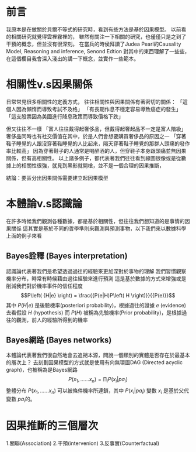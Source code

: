 # 前言
我原本是在做關於貝爾不等式的研究時，看到有些方法是基於因果模型。
以前看的相關研究就覺得雲裡霧裡的，
雖然有關注一下相關的研究，也僅僅只是之到了干預的概念，但並沒有很深刻。
在當兵的時侯拜讀了Judea Pearl的Causality Model, Reasoning and inference, Senond Edtion
對其中的東西理解了一些些，
在這個欄目我會深入淺出的講一下概念，並實作一些範本。

# 相關性v.s因果關係
日常常見很多相關性的定義方式，
往往相關性與因果關係有著密切的關係：
「這個人因為懶惰而導致考試不及格」
「有長期作息不穩定容易導致癌症的發生」
「這支股票因為美國進行降息政策而導致價格下跌」

但又往往不一樣
「富人往往戴得起奢侈品，但戴得起奢起品不一定是富人階級」
奢侈品同時也有社交價值在其中，於是人們會想要購買奢侈品的原因之一
「穿著鞋子睡覺的人跟沒穿著鞋睡覺的人比起來，隔天穿著鞋子睡覺的那群人頭痛的發作率比較高」
因為穿著鞋子的人通常是喝醉酒的人，但穿鞋子本身跟頭痛並無因果關係，但有高相關性。
以上諸多例子，都代表著我們往往看到線圖很像或是從數據上的相關性很強，就見到黑影就開槍，並不是一個合理的因果推斷，

結論：要區分出因果關係需要建立起因果模型

# 本體論v.s認識論
在許多時候我們觀測各種數據，都是基於相關性，但往往我們想知道的是事情的因果關係
這其實是基於不同的哲學準則來觀測與預測事物，以下我們來以數據科學上面的例子來看
## Bayes詮釋 (Bayes interpretation)
認識論代表著我們是希望透過過往的經驗來更加深對於事物的理解
我們習慣觀察機率分布，時常有時候藉由過往經驗來進行預測
這是基於數據的方式來增強或是削減我們對於機率事件的信任程度
$$P\left( {H|e} \right) = \frac{{P(e|H)P\left( H \right)}}{{P(e)}}$$
其中 $P(H|e)$ 是後驗機率(posteriori probability)，根據過往的證據 $e$ (evidence)去看假設 $H$ (hypothesis)
而 $P(H)$ 被稱為先驗機率(Prior probability)，是根據過往的觀測，前人的經驗所得到的機率
## Bayes網路 (Bayes networks)
本體論代表著我們很自然地會去追朔本源，問說一個類別的實體是否存在於最基本的層次上？
去刻劃因果模型的方式就是使用有向無環圖DAG (Directed acyclic graph)，也被稱為是Bayes網路
$$P\left( {{x_1},......{x_n}} \right) = {\prod _i}P\left( {{x_i}|p{a_i}} \right)$$
整體分布 $P(x_1,......x_n)$ 可以被條件機率所連鎖，其中 $P(x_i|pa_i)$ 變數 $x_i$ 是基於父代變數 $pa_i$的。

# 因果推斷的三個層次
1.關聯(Association)
2.干預(intervenion)
3.反事實(Counterfactual)


